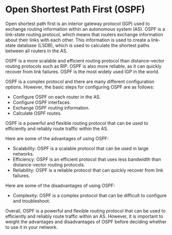 # Open Shortest Path First (OSPF)
Open shortest path first is an interior gateway protocol (IGP) used to exchange routing information within an autonomous system (AS). OSPF is a link-state routing protocol, which means that routers exchange information about their links with each other. This information is used to create a link-state database (LSDB), which is used to calculate the shortest paths between all routers in the AS. 

OSPF is a more scalable and efficient routing protocol than distance-vector routing protocols such as RIP. OSPF is also more reliable, as it can quickly recover from link failures. OSPF is the most widely used IGP in the world.

OSPF is a complex protocol and there are many different configuration options. However, the basic steps for configuring OSPF are as follows:
* Configure OSPF on each router in the AS.
* Configure OSPF interfaces. 
* Exchange OSPF routing information.
* Calculate OSPF routes.

OSPF is a powerful and flexible routing protocol that can be used to efficiently and reliably route traffic within the AS.

Here are some of the advantages of using OSPF:
* Scalability: OSPF is a scalable protocol that can be used in large networks.
* Efficiency: OSPF is an efficient protocol that uses less bandwidth than distance-vector routing protocols.
* Reliability: OSPF is a reliable protocol that can quickly recover from link failures.

Here are some of the disadvantages of using OSPF:
* Complexity: OSPF is a complex protocol that can be difficult to configure and troubleshoot.

Overall, OSPF is a powerful and flexible routing protocol that can be used to efficiently and reliably route traffic within an AS. However, it is important to weight the advantages and disadvantages of OSPF before deciding whether to use it in your network.
